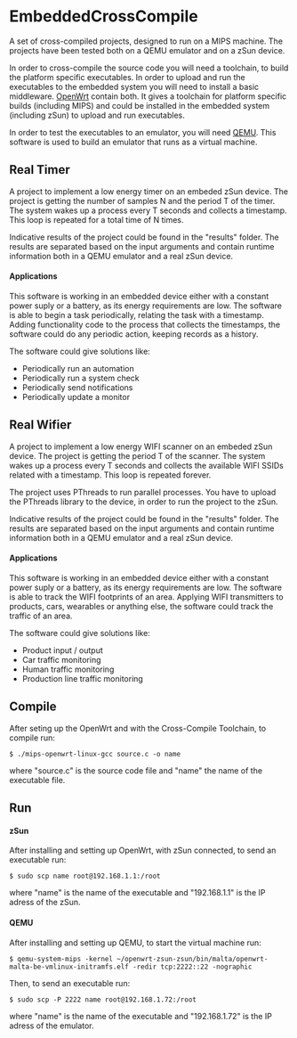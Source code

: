# EmbeddedCrossCompile
A set of cross-compiled projects, designed to run on a MIPS machine. The projects have been tested both on a QEMU emulator and on a zSun device.

In order to cross-compile the source code you will need a toolchain, to build the platform specific executables. In order to upload and run the executables to the embedded system you will need to install a basic middleware. [OpenWrt](https://github.com/Emeryth/openwrt-zsun) contain both. It gives a toolchain for platform specific builds (including MIPS) and could be installed in the embedded system (including zSun) to upload and run executables.

In order to test the executables to an emulator, you will need [QEMU](https://www.qemu.org/). This software is used to build an emulator that runs as a virtual machine.

## Real Timer
A project to implement a low energy timer on an embeded zSun device. The project is getting the number of samples N and the period T of the timer. The system wakes up a process every T seconds and collects a timestamp. This loop is repeated for a total time of N times. 

Ιndicative results of the project could be found in the "results" folder. The results are separated based on the input arguments and contain runtime information both in a QEMU emulator and a real zSun device.


#### Applications
This software is working in an embedded device either with a constant power suply or a battery, as its energy requirements are low. The software is able to begin a task periodically, relating the task with a timestamp. Adding functionality code to the process that collects the timestamps, the software could do any periodic action, keeping records as a history.

The software could give solutions like: 
- Periodically run an automation
- Periodically run a system check
- Periodically send notifications
- Periodically update a monitor

## Real Wifier
A project to implement a low energy WIFI scanner on an embeded zSun device. The project is getting the period T of the scanner. The system wakes up a process every T seconds and collects the available WIFI SSIDs related with a timestamp. This loop is repeated forever. 

The project uses PThreads to run parallel processes. You have to upload the PThreads library to the device, in order to run the project to the zSun.

Ιndicative results of the project could be found in the "results" folder. The results are separated based on the input arguments and contain runtime information both in a QEMU emulator and a real zSun device.

#### Applications
This software is working in an embedded device either with a constant power suply or a battery, as its energy requirements are low. The software is able to track the WIFI footprints of an area. Applying WIFI transmitters to products, cars, wearables or anything else, the software could track the traffic of an area.

The software could give solutions like: 
- Product input / output
- Car traffic monitoring
- Human traffic monitoring
- Production line traffic monitoring

## Compile
After seting up the OpenWrt and with the Cross-Compile Toolchain, to compile run:

``` 
$ ./mips-openwrt-linux-gcc source.c -o name
```

where "source.c" is the source code file and "name" the name of the executable file.

## Run

#### zSun
After installing and setting up OpenWrt, with zSun connected, to send an executable run:

```
$ sudo scp name root@192.168.1.1:/root
```

where "name" is the name of the executable and "192.168.1.1" is the IP adress of the zSun.

#### QEMU
After installing and setting up QEMU, to start the virtual machine run:

```
$ qemu-system-mips -kernel ~/openwrt-zsun-zsun/bin/malta/openwrt-malta-be-vmlinux-initramfs.elf -redir tcp:2222::22 -nographic

```

Then, to send an executable run:

```
$ sudo scp -P 2222 name root@192.168.1.72:/root
```

where "name" is the name of the executable and "192.168.1.72" is the IP adress of the emulator.
